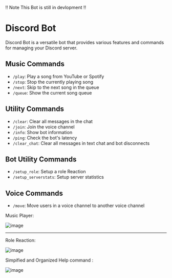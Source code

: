 !! Note This Bot is still in devlopment !!

# Discord Bot
 Discord Bot is a versatile bot that provides various features and commands for managing your Discord server.


## Music Commands

- `/play`: Play a song from YouTube or Spotify
- `/stop`: Stop the currently playing song
- `/next`: Skip to the next song in the queue
- `/queue`: Show the current song queue

## Utility Commands

- `/clear`: Clear all messages in the chat
- `/join`: Join the voice channel
- `/info`: Show bot information
- `/ping`: Check the bot's latency
- `/clear_chat`: Clear all messages in text chat and bot disconnects

## Bot Utility Commands

- `/setup_role`: Setup a role Reaction
- `/setup_serverstats`: Setup server statistics

## Voice Commands

- `/move`: Move users in a voice channel to another voice channel

Music Player:

![image](https://github.com/Parth-lad-Byte/Beard-Bot/assets/73304161/708a3903-16a3-4560-815e-8008669ef60d)

____________________________________________________________________________________________________________
Role Reaction: 

![image](https://github.com/Parth-lad-Byte/Beard-Bot/assets/73304161/a3279e2f-e3f1-4ac7-ba3c-cc65c814f791)

Simpified and Organized Help command :

![image](https://github.com/Parth-lad-Byte/Beard-Bot/assets/73304161/622f8de8-62bf-4dd9-b2a2-feefd9bdbf4d)
